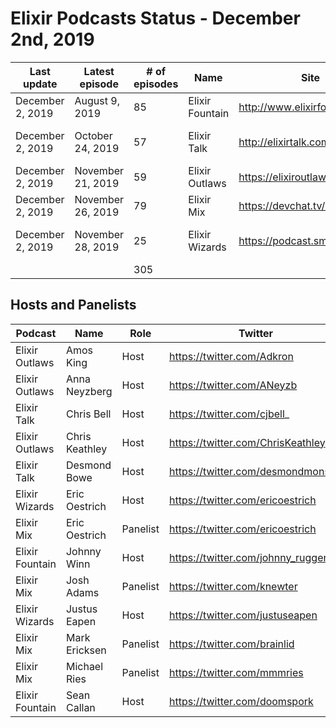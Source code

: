 # Elixir Podcasts Status - December 2nd, 2019

| Last update      | Latest episode    | # of episodes | Name            | Site                           | RSS                                         | Audio distribution site               | First episode     | Twitter                            |
|------------------|-------------------|---------------|-----------------|--------------------------------|---------------------------------------------|---------------------------------------|-------------------|------------------------------------|
| December 2, 2019 | August 9, 2019    | 85            | Elixir Fountain | http://www.elixirfountain.com/ | http://feed.elixirfountain.com/             | https://soundcloud.com/elixirfountain | June 9, 2015      | https://twitter.com/elixirfountain |
| December 2, 2019 | October 24, 2019  | 57            | Elixir Talk     | http://elixirtalk.com/         | ??                                          | https://soundcloud.com/elixirtalk     | October 18, 2017  | https://twitter.com/ElixirTalk     |
| December 2, 2019 | November 21, 2019 | 59            | Elixir Outlaws  | https://elixiroutlaws.com/     | https://feeds.fireside.fm/elixiroutlaws/rss | ??                                    | April 15, 2018    | https://twitter.com/elixiroutlaws  |
| December 2, 2019 | November 26, 2019 | 79            | Elixir Mix      | https://devchat.tv/elixir-mix/ | https://feeds.feedwrench.com/elixirmix.rss  | ??                                    | May 1, 2018       | https://twitter.com/elixir_mix     |
| December 2, 2019 | November 28, 2019 | 25            | Elixir Wizards  | https://podcast.smartlogic.io/ | https://podcast.smartlogic.io/rss           | ??                                    | February 25, 2019 | https://twitter.com/smartlogic     |
|                  |                   | 305           |                 |                                |                                             |                                       |                   |                                    |

## Hosts and Panelists

| Podcast         | Name           | Role     | Twitter                            |
|-----------------|----------------|----------|------------------------------------|
| Elixir Outlaws  | Amos King      | Host     | https://twitter.com/Adkron         |
| Elixir Outlaws  | Anna Neyzberg  | Host     | https://twitter.com/ANeyzb         |
| Elixir Talk     | Chris Bell     | Host     | https://twitter.com/cjbell_        |
| Elixir Outlaws  | Chris Keathley | Host     | https://twitter.com/ChrisKeathley  |
| Elixir Talk     | Desmond Bowe   | Host     | https://twitter.com/desmondmonster |
| Elixir Wizards  | Eric Oestrich  | Host     | https://twitter.com/ericoestrich   |
| Elixir Mix      | Eric Oestrich  | Panelist | https://twitter.com/ericoestrich   |
| Elixir Fountain | Johnny Winn    | Host     | https://twitter.com/johnny_rugger  |
| Elixir Mix      | Josh Adams     | Panelist | https://twitter.com/knewter        |
| Elixir Wizards  | Justus Eapen   | Host     | https://twitter.com/justuseapen    |
| Elixir Mix      | Mark Ericksen  | Panelist | https://twitter.com/brainlid       |
| Elixir Mix      | Michael Ries   | Panelist | https://twitter.com/mmmries        |
| Elixir Fountain | Sean Callan    | Host     | https://twitter.com/doomspork      |

